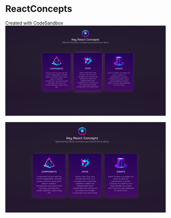 # ReactConcepts
Created with CodeSandbox
[![MasterHead](react.png)]()
 <br><br>
[![MasterHead](react1.png)]()
 <br><br> 
